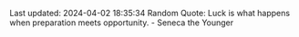 Last updated: 2024-04-02 18:35:34
Random Quote: Luck is what happens when preparation meets opportunity. - Seneca the Younger